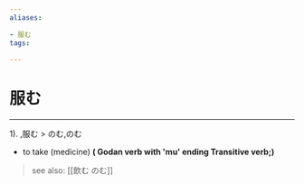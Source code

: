 ```yaml
---
aliases:
    
- 服む
tags:
    
---
```


# 服む
---
1).
,服む > のむ,のむ

- to take (medicine)
**( Godan verb with 'mu' ending Transitive verb;)**
> see also:  [[飲む のむ]]
            